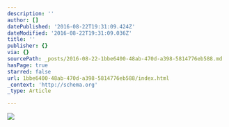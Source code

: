 ```yaml
---
description: ''
author: []
datePublished: '2016-08-22T19:31:09.424Z'
dateModified: '2016-08-22T19:31:09.036Z'
title: ''
publisher: {}
via: {}
sourcePath: _posts/2016-08-22-1bbe6400-48ab-470d-a398-5814776eb588.md
hasPage: true
starred: false
url: 1bbe6400-48ab-470d-a398-5814776eb588/index.html
_context: 'http://schema.org'
_type: Article

---
```

![](https://the-grid-user-content.s3-us-west-2.amazonaws.com/7f021e3c-9521-4b27-bd55-48525ff4b63d.jpg)